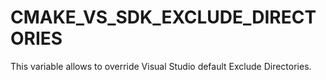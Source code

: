   

# CMAKE_VS_SDK_EXCLUDE_DIRECTORIES  
This variable allows to override Visual Studio default Exclude Directories.  

